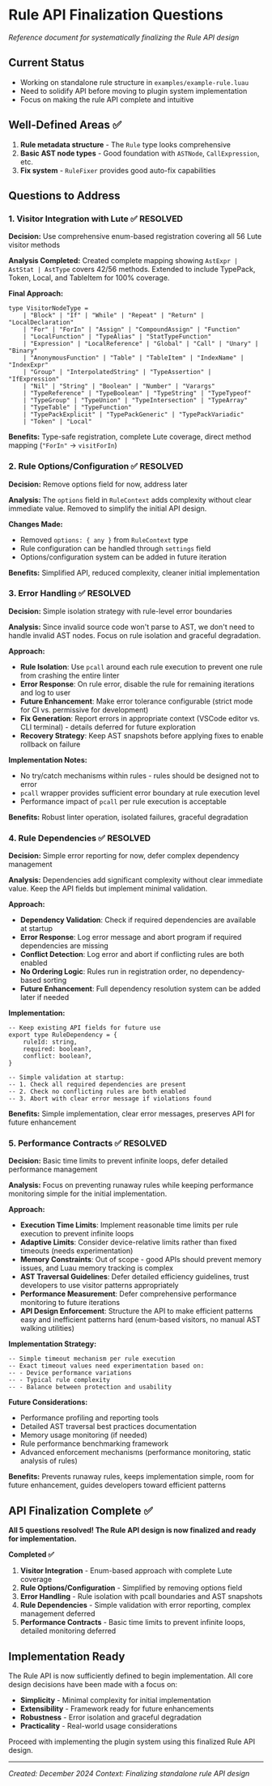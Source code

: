 # Rule API Finalization Questions

*Reference document for systematically finalizing the Rule API design*

## Current Status
- Working on standalone rule structure in `examples/example-rule.luau`
- Need to solidify API before moving to plugin system implementation
- Focus on making the rule API complete and intuitive

## Well-Defined Areas ✅
1. **Rule metadata structure** - The `Rule` type looks comprehensive
2. **Basic AST node types** - Good foundation with `ASTNode`, `CallExpression`, etc.
3. **Fix system** - `RuleFixer` provides good auto-fix capabilities

## Questions to Address

### 1. Visitor Integration with Lute ✅ RESOLVED
**Decision:** Use comprehensive enum-based registration covering all 56 Lute visitor methods

**Analysis Completed:** Created complete mapping showing `AstExpr | AstStat | AstType` covers 42/56 methods. Extended to include TypePack, Token, Local, and TableItem for 100% coverage.

**Final Approach:**
```luau
type VisitorNodeType = 
    | "Block" | "If" | "While" | "Repeat" | "Return" | "LocalDeclaration"
    | "For" | "ForIn" | "Assign" | "CompoundAssign" | "Function" 
    | "LocalFunction" | "TypeAlias" | "StatTypeFunction"
    | "Expression" | "LocalReference" | "Global" | "Call" | "Unary" | "Binary"
    | "AnonymousFunction" | "Table" | "TableItem" | "IndexName" | "IndexExpr"
    | "Group" | "InterpolatedString" | "TypeAssertion" | "IfExpression"
    | "Nil" | "String" | "Boolean" | "Number" | "Varargs"
    | "TypeReference" | "TypeBoolean" | "TypeString" | "TypeTypeof" 
    | "TypeGroup" | "TypeUnion" | "TypeIntersection" | "TypeArray"
    | "TypeTable" | "TypeFunction"
    | "TypePackExplicit" | "TypePackGeneric" | "TypePackVariadic"
    | "Token" | "Local"
```

**Benefits:** Type-safe registration, complete Lute coverage, direct method mapping (`"ForIn"` → `visitForIn`)

### 2. Rule Options/Configuration ✅ RESOLVED
**Decision:** Remove options field for now, address later

**Analysis:** The `options` field in `RuleContext` adds complexity without clear immediate value. Removed to simplify the initial API design.

**Changes Made:**
- Removed `options: { any }` from `RuleContext` type
- Rule configuration can be handled through `settings` field
- Options/configuration system can be added in future iteration

**Benefits:** Simplified API, reduced complexity, cleaner initial implementation

### 3. Error Handling ✅ RESOLVED
**Decision:** Simple isolation strategy with rule-level error boundaries

**Analysis:** Since invalid source code won't parse to AST, we don't need to handle invalid AST nodes. Focus on rule isolation and graceful degradation.

**Approach:**
- **Rule Isolation**: Use `pcall` around each rule execution to prevent one rule from crashing the entire linter
- **Error Response**: On rule error, disable the rule for remaining iterations and log to user
- **Future Enhancement**: Make error tolerance configurable (strict mode for CI vs. permissive for development)
- **Fix Generation**: Report errors in appropriate context (VSCode editor vs. CLI terminal) - details deferred for future exploration
- **Recovery Strategy**: Keep AST snapshots before applying fixes to enable rollback on failure

**Implementation Notes:**
- No try/catch mechanisms within rules - rules should be designed not to error
- `pcall` wrapper provides sufficient error boundary at rule execution level
- Performance impact of `pcall` per rule execution is acceptable

**Benefits:** Robust linter operation, isolated failures, graceful degradation

### 4. Rule Dependencies ✅ RESOLVED
**Decision:** Simple error reporting for now, defer complex dependency management

**Analysis:** Dependencies add significant complexity without clear immediate value. Keep the API fields but implement minimal validation.

**Approach:**
- **Dependency Validation**: Check if required dependencies are available at startup
- **Error Response**: Log error message and abort program if required dependencies are missing
- **Conflict Detection**: Log error and abort if conflicting rules are both enabled
- **No Ordering Logic**: Rules run in registration order, no dependency-based sorting
- **Future Enhancement**: Full dependency resolution system can be added later if needed

**Implementation:**
```luau
-- Keep existing API fields for future use
export type RuleDependency = {
    ruleId: string,
    required: boolean?,
    conflict: boolean?,
}

-- Simple validation at startup:
-- 1. Check all required dependencies are present
-- 2. Check no conflicting rules are both enabled
-- 3. Abort with clear error message if violations found
```

**Benefits:** Simple implementation, clear error messages, preserves API for future enhancement

### 5. Performance Contracts ✅ RESOLVED
**Decision:** Basic time limits to prevent infinite loops, defer detailed performance management

**Analysis:** Focus on preventing runaway rules while keeping performance monitoring simple for the initial implementation.

**Approach:**
- **Execution Time Limits**: Implement reasonable time limits per rule execution to prevent infinite loops
- **Adaptive Limits**: Consider device-relative limits rather than fixed timeouts (needs experimentation)
- **Memory Constraints**: Out of scope - good APIs should prevent memory issues, and Luau memory tracking is complex
- **AST Traversal Guidelines**: Defer detailed efficiency guidelines, trust developers to use visitor patterns appropriately
- **Performance Measurement**: Defer comprehensive performance monitoring to future iterations
- **API Design Enforcement**: Structure the API to make efficient patterns easy and inefficient patterns hard (enum-based visitors, no manual AST walking utilities)

**Implementation Strategy:**
```luau
-- Simple timeout mechanism per rule execution
-- Exact timeout values need experimentation based on:
-- - Device performance variations
-- - Typical rule complexity
-- - Balance between protection and usability
```

**Future Considerations:**
- Performance profiling and reporting tools
- Detailed AST traversal best practices documentation  
- Memory usage monitoring (if needed)
- Rule performance benchmarking framework
- Advanced enforcement mechanisms (performance monitoring, static analysis of rules)

**Benefits:** Prevents runaway rules, keeps implementation simple, room for future enhancement, guides developers toward efficient patterns

## API Finalization Complete ✅

**All 5 questions resolved! The Rule API design is now finalized and ready for implementation.**

**Completed ✅**
1. **Visitor Integration** - Enum-based approach with complete Lute coverage
2. **Rule Options/Configuration** - Simplified by removing options field  
3. **Error Handling** - Rule isolation with pcall boundaries and AST snapshots
4. **Rule Dependencies** - Simple validation with error reporting, complex management deferred
5. **Performance Contracts** - Basic time limits to prevent infinite loops, detailed monitoring deferred

## Implementation Ready
The Rule API is now sufficiently defined to begin implementation. All core design decisions have been made with a focus on:
- **Simplicity** - Minimal complexity for initial implementation
- **Extensibility** - Framework ready for future enhancements
- **Robustness** - Error isolation and graceful degradation
- **Practicality** - Real-world usage considerations

Proceed with implementing the plugin system using this finalized Rule API design.

---
*Created: December 2024*
*Context: Finalizing standalone rule API design*
